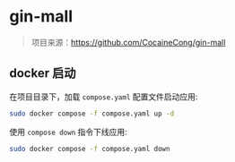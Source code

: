 # gin-mall

> 项目来源：https://github.com/CocaineCong/gin-mall

## docker 启动

在项目目录下，加载 `compose.yaml` 配置文件启动应用:
```bash
sudo docker compose -f compose.yaml up -d
```
使用 `compose down` 指令下线应用:
```bash
sudo docker compose -f compose.yaml down
```